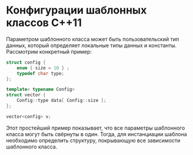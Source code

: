# Конфигурации шаблонных классов C++11 #

Параметром шаблонного класса может быть пользовательский тип данных, который определяет локальные типы данных и константы. Рассмотрим конкретный пример:
```c++
struct config {
    enum { size = 10 } ;
    typedef char type;
};

template< typename Сonfig>
struct vector {
    Сonfig::type data[ Сonfig::size ];
};

vector<config> v;
```

Этот простейший пример показывает, что все параметры шаблонного класса могут быть свёрнуты в один. Тогда, для инстанциации шаблона необходимо определить структуру, покрывающую все зависимости шаблонного класса.


